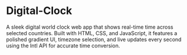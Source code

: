 # Digital-Clock
A sleek digital world clock web app that shows real-time time across selected countries. Built with HTML, CSS, and JavaScript, it features a polished gradient UI, timezone selection, and live updates every second using the Intl API for accurate time conversion.
